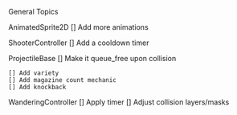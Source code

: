 General Topics






AnimatedSprite2D
	[] Add more animations


ShooterController
	[] Add a cooldown timer


ProjectileBase
	[] Make it queue_free upon collision

	[] Add variety
	[] Add magazine count mechanic
	[] Add knockback


WanderingController
	[] Apply timer
	[] Adjust collision layers/masks
